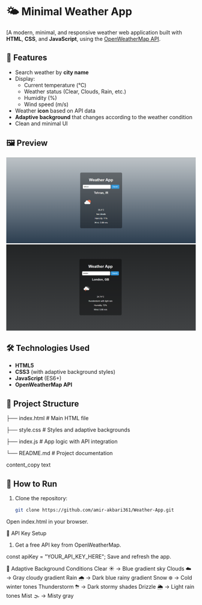 # 🌤 Minimal Weather App

[A modern, minimal, and responsive weather web application built with **HTML**, **CSS**, and **JavaScript**, using the [OpenWeatherMap API](https://openweathermap.org/).

## 📌 Features
- Search weather by **city name**
- Display:
  - Current temperature (°C)
  - Weather status (Clear, Clouds, Rain, etc.)
  - Humidity (%)
  - Wind speed (m/s)
- Weather **icon** based on API data
- **Adaptive background** that changes according to the weather condition
- Clean and minimal UI

## 🖼 Preview
![Preview Screenshot](1.png)
![Preview Screenshot](2.png)

## 🛠 Technologies Used
- **HTML5**
- **CSS3** (with adaptive background styles)
- **JavaScript** (ES6+)
- **OpenWeatherMap API**

## 📂 Project Structure
├── index.html # Main HTML file

├── style.css # Styles and adaptive backgrounds

├── index.js # App logic with API integration

└── README.md # Project documentation


content_copy
text

## 🚀 How to Run
1. Clone the repository:
   ```bash
   git clone https://github.com/amir-akbari361/Weather-App.git
Open index.html in your browser.
 
🔑 API Key Setup
1. Get a free API key from OpenWeatherMap.

const apiKey = "YOUR_API_KEY_HERE";
Save and refresh the app.


🎨 Adaptive Background Conditions
Clear ☀️ → Blue gradient sky
Clouds ☁️ → Gray cloudy gradient
Rain 🌧 → Dark blue rainy gradient
Snow ❄️ → Cold winter tones
Thunderstorm ⛈ → Dark stormy shades
Drizzle 🌦 → Light rain tones
Mist 🌫 → Misty gray
